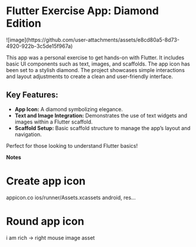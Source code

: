 <h1>Flutter Exercise App: Diamond Edition</h1>
![image](https://github.com/user-attachments/assets/e8cd80a5-8d73-4920-922b-3c5de15f967a)

<p>This app was a personal exercise to get hands-on with Flutter. It includes basic UI components such as text, images, and scaffolds. The app icon has been set to a stylish diamond. The project showcases simple interactions and layout adjustments to create a clean and user-friendly interface.</p>
    
<h2>Key Features:</h2>
  <ul>
    <li><strong>App Icon:</strong> A diamond symbolizing elegance.</li>
    <li><strong>Text and Image Integration:</strong> Demonstrates the use of text widgets and images within a Flutter scaffold.</li>
    <li><strong>Scaffold Setup:</strong> Basic scaffold structure to manage the app’s layout and navigation.</li>
  </ul>
    
  <p>Perfect for those looking to understand Flutter basics!</p>

<b>Notes</b>
# Create app icon
appicon.co
ios/runner/Assets.xcassets
android, res...

# Round app icon
i am rich -> right mouse
image asset
